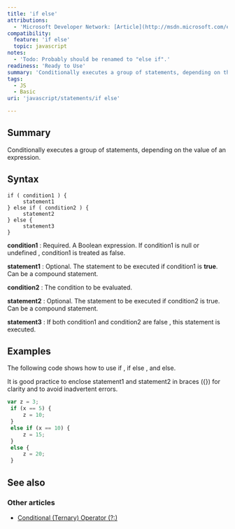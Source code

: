 ```yaml
---
title: 'if else'
attributions:
  - 'Microsoft Developer Network: [Article](http://msdn.microsoft.com/en-us/library/ie/85yyde5c(v=vs.94).aspx)'
compatibility:
  feature: 'if else'
  topic: javascript
notes:
  - 'Todo: Probably should be renamed to "else if".'
readiness: 'Ready to Use'
summary: 'Conditionally executes a group of statements, depending on the value of an expression.'
tags:
  - JS
  - Basic
uri: 'javascript/statements/if else'

---
```

## Summary

Conditionally executes a group of statements, depending on the value of an expression.

## Syntax

    if ( condition1 ) {
         statement1
    } else if ( condition2 ) {
         statement2
    } else {
         statement3
    }

**condition1**
:   Required. A Boolean expression. If condition1 is null or undefined , condition1 is treated as false.

**statement1**
:   Optional. The statement to be executed if condition1 is **true**. Can be a compound statement.

**condition2**
:   The condition to be evaluated.

**statement2**
:   Optional. The statement to be executed if condition2 is true. Can be a compound statement.

**statement3**
:   If both condition1 and condition2 are false , this statement is executed.

## Examples

The following code shows how to use if , if else , and else.

It is good practice to enclose statement1 and statement2 in braces ({}) for clarity and to avoid inadvertent errors.

``` js
var z = 3;
 if (x == 5) {
     z = 10;
 }
 else if (x == 10) {
     z = 15;
 }
 else {
     z = 20;
 }
```

## See also

### Other articles

-   [Conditional (Ternary) Operator (?:)](/javascript/operators/conditional_ternary)

